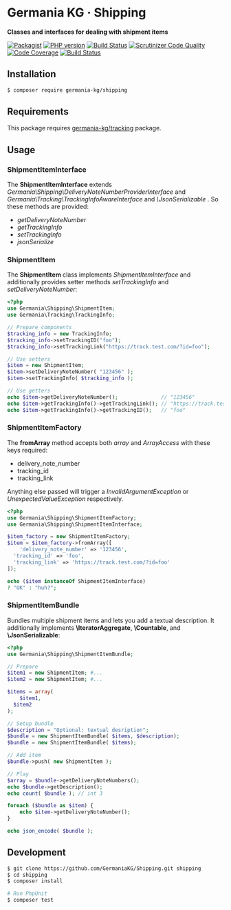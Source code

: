 # Germania KG · Shipping

**Classes and interfaces for dealing with shipment items**

[![Packagist](https://img.shields.io/packagist/v/germania-kg/shipping.svg?style=flat)](https://packagist.org/packages/germania-kg/shipping)
[![PHP version](https://img.shields.io/packagist/php-v/germania-kg/shipping.svg)](https://packagist.org/packages/germania-kg/shipping)
[![Build Status](https://img.shields.io/travis/GermaniaKG/Shipping.svg?label=Travis%20CI)](https://travis-ci.org/GermaniaKG/Shipping)
[![Scrutinizer Code Quality](https://scrutinizer-ci.com/g/GermaniaKG/Shipping/badges/quality-score.png?b=master)](https://scrutinizer-ci.com/g/GermaniaKG/Shipping/?branch=master)
[![Code Coverage](https://scrutinizer-ci.com/g/GermaniaKG/Shipping/badges/coverage.png?b=master)](https://scrutinizer-ci.com/g/GermaniaKG/Shipping/?branch=master)
[![Build Status](https://scrutinizer-ci.com/g/GermaniaKG/Shipping/badges/build.png?b=master)](https://scrutinizer-ci.com/g/GermaniaKG/Shipping/build-status/master)


## Installation

```bash
$ composer require germania-kg/shipping
```



## Requirements

This package requires [germania-kg/tracking](https://packagist.org/packages/germania-kg/tracking) package.



## Usage



### ShipmentItemInterface

The **ShipmentItemInterface** extends *Germania\Shipping\DeliveryNoteNumberProviderInterface* and *Germania\Tracking\TrackingInfoAwareInterface* and *\JsonSerializable* . So these methods are provided:

- *getDeliveryNoteNumber*
- *getTrackingInfo*
- *setTrackingInfo*
- *jsonSerialize*



### ShipmentItem

The **ShipmentItem** class implements *ShipmentItemInterface* and additionally provides setter methods *setTrackingInfo* and *setDeliveryNoteNumber*:

```php
<?php
use Germania\Shipping\ShipmentItem;
use Germania\Tracking\TrackingInfo;

// Prepare components
$tracking_info = new TrackingInfo;
$tracking_info->setTrackingID("foo");
$tracking_info->setTrackingLink("https://track.test.com/?id=foo");

// Use setters
$item = new ShipmentItem;
$item->setDeliveryNoteNumber( "123456" );
$item->setTrackingInfo( $tracking_info );

// Use getters
echo $item->getDeliveryNoteNumber();              // "123456"
echo $item->getTrackingInfo()->getTrackingLink(); // "https://track.test.com/?id=foo"
echo $item->getTrackingInfo()->getTrackingID();   // "foo"

```



### ShipmentItemFactory

The **fromArray** method accepts both *array* and *ArrayAccess* with these keys required:

- delivery_note_number
- tracking_id
- tracking_link

Anything else passed will trigger a *InvalidArgumentException* or *UnexpectedValueException* respectively.

```php
<?php
use Germania\Shipping\ShipmentItemFactory;  
use Germania\Shipping\ShipmentItemInterface;  

$item_factory = new ShipmentItemFactory;
$item = $item_factory->fromArray([
 	'delivery_note_number' => '123456',
  'tracking_id' => 'foo',
  'tracking_link' => 'https://track.test.com/?id=foo'
]);

echo ($item instanceOf ShipmentItemInterface)
? "OK" : "huh?";
```



### ShipmentItemBundle

Bundles multiple shipment items and lets you add a textual description. It additionally implements **\IteratorAggregate**, **\Countable**, and **\JsonSerializable**:

```php
<?php
use Germania\Shipping\ShipmentItemBundle; 

// Prepare
$item1 = new ShipmentItem; #...
$item2 = new ShipmentItem; #...

$items = array(
	$item1,
  $item2
);

// Setup bundle
$description = "Optional: textual desription";
$bundle = new ShipmentItemBundle( $items, $description);
$bundle = new ShipmentItemBundle( $items);

// Add item
$bundle->push( new ShipmentItem );

// Play
$array = $bundle->getDeliveryNoteNumbers();
echo $bundle->getDescription();
echo count( $bundle ); // int 3

foreach ($bundle as $item) {
	echo $item->getDeliveryNoteNumber();  
}

echo json_encode( $bundle );
```




## Development

```bash
$ git clone https://github.com/GermaniaKG/Shipping.git shipping
$ cd shipping
$ composer install

# Run PhpUnit
$ composer test
```

# 
